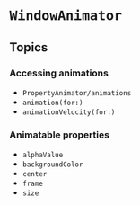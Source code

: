 # ``WindowAnimator``

## Topics

### Accessing animations

- ``PropertyAnimator/animations``
- ``animation(for:)``
- ``animationVelocity(for:)``

### Animatable properties

- ``alphaValue``
- ``backgroundColor``
- ``center``
- ``frame``
- ``size``
